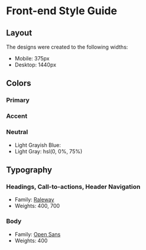 # Front-end Style Guide

## Layout

The designs were created to the following widths:

- Mobile: 375px
- Desktop: 1440px

## Colors

### Primary


### Accent


### Neutral

- Light Grayish Blue: 
- Light Gray: hsl(0, 0%, 75%)

## Typography

### Headings, Call-to-actions, Header Navigation

- Family: [Raleway](https://fonts.google.com/specimen/Raleway)
- Weights: 400, 700

### Body

- Family: [Open Sans](https://fonts.google.com/specimen/Open+Sans)
- Weights: 400
